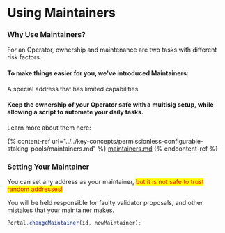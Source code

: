 # Using Maintainers

### Why Use Maintainers?

For an Operator, ownership and maintenance are two tasks with different risk factors.

#### To make things easier for you, we've introduced Maintainers:

A special address that has limited capabilities.

#### Keep the ownership of your Operator safe with a multisig setup, while allowing a script to automate your daily tasks.

Learn more about them here:

{% content-ref url="../../key-concepts/permissionless-configurable-staking-pools/maintainers.md" %}
[maintainers.md](../../key-concepts/permissionless-configurable-staking-pools/maintainers.md)
{% endcontent-ref %}

### Setting Your Maintainer

You can set any address as your maintainer, <mark style="color:red;">but it is not safe to trust random addresses!</mark>

You will be held responsible for faulty validator proposals, and other mistakes that your maintainer makes.

```javascript
Portal.changeMaintainer(id, newMaintainer);
```
